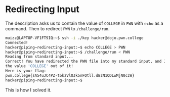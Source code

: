 # Redirecting Input

The description asks us to contain the value of `COLLEGE` in `PWN` with `echo` as a command.
Then to redirect `PWN` to `/challenge/run`.

```bash
muizz@LAPTOP-VF1FT9IQ:~$ ssh -i ./key hacker@dojo.pwn.college
Connected!
hacker@piping~redirecting-input:~$ echo COLLEGE > PWN
hacker@piping~redirecting-input:~$ /challenge/run < PWN
Reading from standard input...
Correct! You have redirected the PWN file into my standard input, and I read
the value 'COLLEGE' out of it!
Here is your flag:
pwn.college{sA54uJC4PZ-tokzVlOJk5nFQtll.dBzN1QDLwMjN0czW}
hacker@piping~redirecting-input:~$
```

This is how I solved it.
